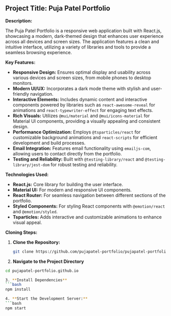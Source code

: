 ## Project Title: Puja Patel Portfolio

**Description:**

The Puja Patel Portfolio is a responsive web application built with React.js, showcasing a modern, dark-themed design that enhances user experience across all devices and screen sizes. The application features a clean and intuitive interface, utilizing a variety of libraries and tools to provide a seamless browsing experience.

**Key Features:**

- **Responsive Design:** Ensures optimal display and usability across various devices and screen sizes, from mobile phones to desktop monitors.
- **Modern UI/UX:** Incorporates a dark mode theme with stylish and user-friendly navigation.
- **Interactive Elements:** Includes dynamic content and interactive components powered by libraries such as `react-awesome-reveal` for animations and `react-typewriter-effect` for engaging text effects.
- **Rich Visuals:** Utilizes `@mui/material` and `@mui/icons-material` for Material UI components, providing a visually appealing and consistent design.
- **Performance Optimization:** Employs `@tsparticles/react` for customizable background animations and `react-scripts` for efficient development and build processes.
- **Email Integration:** Features email functionality using `emailjs-com`, allowing users to contact directly from the portfolio.
- **Testing and Reliability:** Built with `@testing-library/react` and `@testing-library/jest-dom` for robust testing and reliability.

**Technologies Used:**

- **React.js:** Core library for building the user interface.
- **Material UI:** For modern and responsive UI components.
- **React Router:** For seamless navigation between different sections of the portfolio.
- **Styled Components:** For styling React components with `@emotion/react` and `@emotion/styled`.
- **Tsparticles:** Adds interactive and customizable animations to enhance visual appeal.

**Cloning Steps:**

1. **Clone the Repository:**
   ```bash
   git clone https://github.com/pujapatel-portfolio/pujapatel-portfolio.github.io.git

2. **Navigate to the Project Directory**
  ```bash
  cd pujapatel-portfolio.github.io

3. **Install Dependencies**
  ```bash
  npm install

4. **Start the Development Server:**
  ```bash
  npm start

